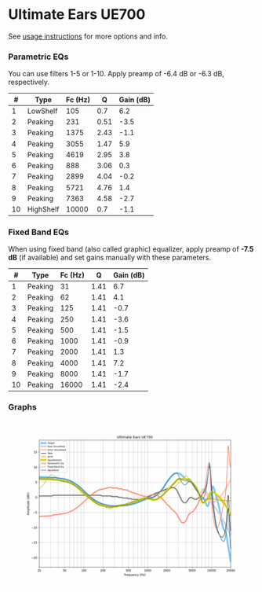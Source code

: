 # Ultimate Ears UE700
See [usage instructions](https://github.com/jaakkopasanen/AutoEq#usage) for more options and info.

### Parametric EQs
You can use filters 1-5 or 1-10. Apply preamp of -6.4 dB or -6.3 dB, respectively.

|   # | Type      |   Fc (Hz) |    Q |   Gain (dB) |
|-----|-----------|-----------|------|-------------|
|   1 | LowShelf  |       105 | 0.7  |         6.2 |
|   2 | Peaking   |       231 | 0.51 |        -3.5 |
|   3 | Peaking   |      1375 | 2.43 |        -1.1 |
|   4 | Peaking   |      3055 | 1.47 |         5.9 |
|   5 | Peaking   |      4619 | 2.95 |         3.8 |
|   6 | Peaking   |       888 | 3.06 |         0.3 |
|   7 | Peaking   |      2899 | 4.04 |        -0.2 |
|   8 | Peaking   |      5721 | 4.76 |         1.4 |
|   9 | Peaking   |      7363 | 4.58 |        -2.7 |
|  10 | HighShelf |     10000 | 0.7  |        -1.1 |

### Fixed Band EQs
When using fixed band (also called graphic) equalizer, apply preamp of **-7.5 dB** (if available) and set gains manually with these parameters.

|   # | Type    |   Fc (Hz) |    Q |   Gain (dB) |
|-----|---------|-----------|------|-------------|
|   1 | Peaking |        31 | 1.41 |         6.7 |
|   2 | Peaking |        62 | 1.41 |         4.1 |
|   3 | Peaking |       125 | 1.41 |        -0.7 |
|   4 | Peaking |       250 | 1.41 |        -3.6 |
|   5 | Peaking |       500 | 1.41 |        -1.5 |
|   6 | Peaking |      1000 | 1.41 |        -0.9 |
|   7 | Peaking |      2000 | 1.41 |         1.3 |
|   8 | Peaking |      4000 | 1.41 |         7.2 |
|   9 | Peaking |      8000 | 1.41 |        -1.7 |
|  10 | Peaking |     16000 | 1.41 |        -2.4 |

### Graphs
![](./Ultimate%20Ears%20UE700.png)
